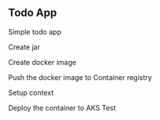 ## Todo App
Simple todo app


Create jar

Create docker image

Push the docker image to Container registry

Setup context

Deploy the container to AKS
Test